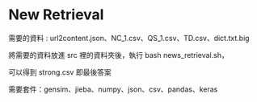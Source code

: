 # New Retrieval
需要的資料 : url2content.json、NC_1.csv、QS_1.csv、TD.csv、dict.txt.big

將需要的資料放進 src 裡的資料夾後，執行 bash news_retrieval.sh，

可以得到 strong.csv 即最後答案

需要套件：gensim、jieba、numpy、json、csv、pandas、keras

